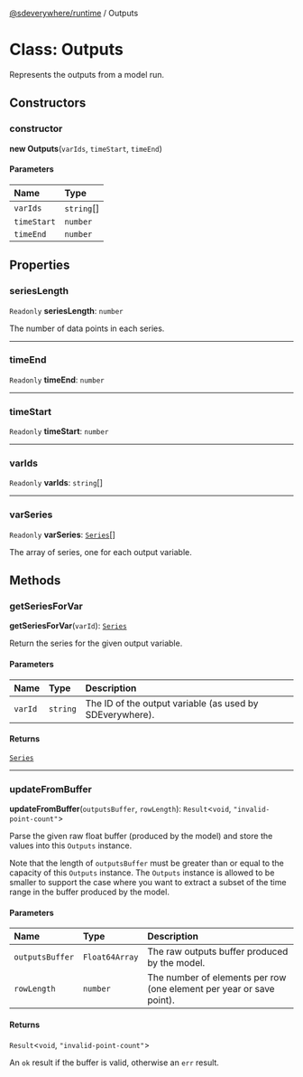 [@sdeverywhere/runtime](../entry.md) / Outputs

# Class: Outputs

Represents the outputs from a model run.

## Constructors

### constructor

**new Outputs**(`varIds`, `timeStart`, `timeEnd`)

#### Parameters

| Name | Type |
| :------ | :------ |
| `varIds` | `string`[] |
| `timeStart` | `number` |
| `timeEnd` | `number` |

## Properties

### seriesLength

 `Readonly` **seriesLength**: `number`

The number of data points in each series.

___

### timeEnd

 `Readonly` **timeEnd**: `number`

___

### timeStart

 `Readonly` **timeStart**: `number`

___

### varIds

 `Readonly` **varIds**: `string`[]

___

### varSeries

 `Readonly` **varSeries**: [`Series`](Series.md)[]

The array of series, one for each output variable.

## Methods

### getSeriesForVar

**getSeriesForVar**(`varId`): [`Series`](Series.md)

Return the series for the given output variable.

#### Parameters

| Name | Type | Description |
| :------ | :------ | :------ |
| `varId` | `string` | The ID of the output variable (as used by SDEverywhere). |

#### Returns

[`Series`](Series.md)

___

### updateFromBuffer

**updateFromBuffer**(`outputsBuffer`, `rowLength`): `Result`<`void`, ``"invalid-point-count"``\>

Parse the given raw float buffer (produced by the model) and store the values
into this `Outputs` instance.

Note that the length of `outputsBuffer` must be greater than or equal to
the capacity of this `Outputs` instance.  The `Outputs` instance is allowed
to be smaller to support the case where you want to extract a subset of
the time range in the buffer produced by the model.

#### Parameters

| Name | Type | Description |
| :------ | :------ | :------ |
| `outputsBuffer` | `Float64Array` | The raw outputs buffer produced by the model. |
| `rowLength` | `number` | The number of elements per row (one element per year or save point). |

#### Returns

`Result`<`void`, ``"invalid-point-count"``\>

An `ok` result if the buffer is valid, otherwise an `err` result.
